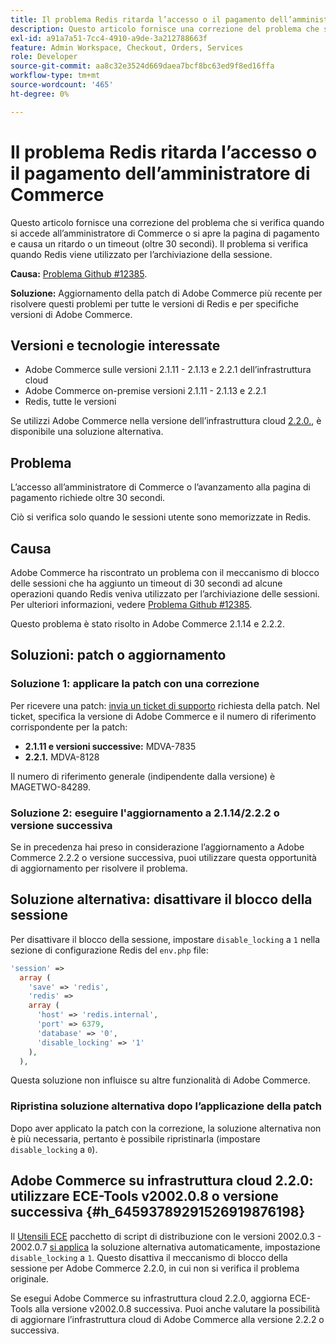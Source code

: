 ```yaml
---
title: Il problema Redis ritarda l’accesso o il pagamento dell’amministratore di Commerce
description: Questo articolo fornisce una correzione del problema che si verifica quando si accede all’amministratore di Commerce o si apre la pagina di pagamento e causa un ritardo o un timeout (oltre 30 secondi). Il problema si verifica quando Redis viene utilizzato per l’archiviazione della sessione.
exl-id: a91a7a51-7cc4-4910-a9de-3a212788663f
feature: Admin Workspace, Checkout, Orders, Services
role: Developer
source-git-commit: aa8c32e3524d669daea7bcf8bc63ed9f8ed16ffa
workflow-type: tm+mt
source-wordcount: '465'
ht-degree: 0%

---
```


# Il problema Redis ritarda l’accesso o il pagamento dell’amministratore di Commerce

Questo articolo fornisce una correzione del problema che si verifica quando si accede all’amministratore di Commerce o si apre la pagina di pagamento e causa un ritardo o un timeout (oltre 30 secondi). Il problema si verifica quando Redis viene utilizzato per l’archiviazione della sessione.

**Causa:**   [Problema Github \#12385](https://github.com/magento/magento2/issues/12385).

**Soluzione:** Aggiornamento della patch di Adobe Commerce più recente per risolvere questi problemi per tutte le versioni di Redis e per specifiche versioni di Adobe Commerce.

## Versioni e tecnologie interessate

* Adobe Commerce sulle versioni 2.1.11 - 2.1.13 e 2.2.1 dell’infrastruttura cloud
* Adobe Commerce on-premise versioni 2.1.11 - 2.1.13 e 2.2.1
* Redis, tutte le versioni

Se utilizzi Adobe Commerce nella versione dell’infrastruttura cloud [2.2.0.](#h_64593789291526919876198), è disponibile una soluzione alternativa.

## Problema

L’accesso all’amministratore di Commerce o l’avanzamento alla pagina di pagamento richiede oltre 30 secondi.

Ciò si verifica solo quando le sessioni utente sono memorizzate in Redis.

## Causa

Adobe Commerce ha riscontrato un problema con il meccanismo di blocco delle sessioni che ha aggiunto un timeout di 30 secondi ad alcune operazioni quando Redis veniva utilizzato per l’archiviazione delle sessioni. Per ulteriori informazioni, vedere [Problema Github \#12385](https://github.com/magento/magento2/issues/12385).

Questo problema è stato risolto in Adobe Commerce 2.1.14 e 2.2.2.

## Soluzioni: patch o aggiornamento

### Soluzione 1: applicare la patch con una correzione

Per ricevere una patch: [invia un ticket di supporto](/help/help-center-guide/help-center/magento-help-center-user-guide.md#submit-ticket) richiesta della patch. Nel ticket, specifica la versione di Adobe Commerce e il numero di riferimento corrispondente per la patch:

* **2.1.11 e versioni successive:** MDVA-7835
* **2.2.1.** MDVA-8128

Il numero di riferimento generale (indipendente dalla versione) è MAGETWO-84289.

### Soluzione 2: eseguire l&#39;aggiornamento a 2.1.14/2.2.2 o versione successiva

Se in precedenza hai preso in considerazione l’aggiornamento a Adobe Commerce 2.2.2 o versione successiva, puoi utilizzare questa opportunità di aggiornamento per risolvere il problema.

## Soluzione alternativa: disattivare il blocco della sessione

Per disattivare il blocco della sessione, impostare `disable_locking` a `1` nella sezione di configurazione Redis del `env.php` file:

```php
'session' =>
  array (
    'save' => 'redis',
    'redis' =>
    array (
      'host' => 'redis.internal',
      'port' => 6379,
      'database' => '0',
      'disable_locking' => '1'
    ),
  ),
```

Questa soluzione non influisce su altre funzionalità di Adobe Commerce.

### Ripristina soluzione alternativa dopo l’applicazione della patch

Dopo aver applicato la patch con la correzione, la soluzione alternativa non è più necessaria, pertanto è possibile ripristinarla (impostare `disable_locking` a `0`).

## Adobe Commerce su infrastruttura cloud 2.2.0: utilizzare ECE-Tools v2002.0.8 o versione successiva {#h_64593789291526919876198}

Il [Utensili ECE](https://devdocs.magento.com/cloud/project/ece-tools-update.html) pacchetto di script di distribuzione con le versioni 2002.0.3 - 2002.0.7 [si applica](https://experienceleague.adobe.com/docs/commerce-cloud-service/user-guide/dev-tools/ece-tools/update-package.html) la soluzione alternativa automaticamente, impostazione `disable_locking` a `1`. Questo disattiva il meccanismo di blocco della sessione per Adobe Commerce 2.2.0, in cui non si verifica il problema originale.

Se esegui Adobe Commerce su infrastruttura cloud 2.2.0, aggiorna ECE-Tools alla versione v2002.0.8 successiva. Puoi anche valutare la possibilità di aggiornare l’infrastruttura cloud di Adobe Commerce alla versione 2.2.2 o successiva.
